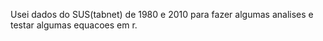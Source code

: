 Usei dados do SUS(tabnet) de 1980 e 2010 para fazer algumas analises e testar algumas equacoes em r.
